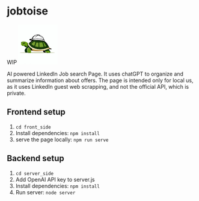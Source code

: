 # jobtoise
WIP
<img src="./front_side/public/jobtoise.jpeg" width="105"/>

AI powered LinkedIn Job search Page.
It uses chatGPT to organize and summarize information about offers.
The page is intended only for local us, as it uses LinkedIn guest web scrapping, and not the official API, which is private.

## Frontend setup
1. ```cd front_side```
2. Install dependencies: ```npm install```
3. serve the page locally: ```npm run serve```


## Backend setup
1. ```cd server_side```
2. Add OpenAI API key to server.js
3. Install dependencies: ```npm install```
4. Run server: ```node server```
